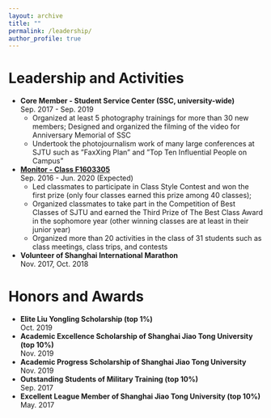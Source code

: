 ```yaml
---
layout: archive
title: ""
permalink: /leadership/
author_profile: true
---
```

# Leadership and Activities
* **Core Member - Student Service Center (SSC, university-wide)**
<br>Sep. 2017 - Sep. 2019
    * Organized at least 5 photography trainings for more than 30 new members; Designed and organized the filming of the video for Anniversary Memorial of SSC
    * Undertook the photojournalism work of many large conferences at SJTU such as ”FaxXing Plan” and ”Top Ten Influential People on Campus”
* [**Monitor - Class F1603305**](http://renjie-woo.github.io/images/F1603305.jpg)
<br>Sep. 2016 - Jun. 2020 (Expected)
    * Led classmates to participate in Class Style Contest and won the first prize (only four classes earned this prize among 40 classes); 
    * Organized classmates to take part in the Competition of Best Classes of SJTU and earned the Third Prize of The Best Class Award in the sophomore year (other winning classes are at least in their junior year)
    * Organized more than 20 activities in the class of 31 students such as class meetings, class trips, and contests
* **Volunteer of Shanghai International Marathon** <!--&emsp;--> 
<br>Nov. 2017, Oct. 2018

<!--# HONORS AND AWARDS-->
# Honors and Awards
* **Elite Liu Yongling Scholarship (top 1%)**<br>
Oct. 2019						  
* **Academic Excellence Scholarship of Shanghai Jiao Tong University (top 10%)**<br>
Nov. 2019
* **Academic Progress Scholarship of Shanghai Jiao Tong University**<br>
Nov. 2019
* **Outstanding Students of Military Training (top 10%)**<br>
Sep. 2017
* **Excellent League Member of Shanghai Jiao Tong University (top 10%)**<br>
May. 2017
